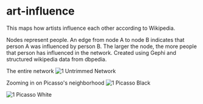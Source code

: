 art-influence
=============

This maps how artists influence each other according to Wikipedia.

Nodes represent people. An edge from node A to node B indicates that person A was influenced by person B. The larger the node, the more people that person has influenced in the network. Created using Gephi and structured wikipedia data from dbpedia. 

The entire network
![1 Untrimmed Network](https://github.com/coreylynch/art-influence/raw/master/full_graph.png)


Zooming in on Picasso's neighborhood
![1 Picasso Black](https://github.com/coreylynch/art-influence/raw/master/picasso_black.png)

![1 Picasso White](https://github.com/coreylynch/art-influence/raw/master/picasso_white.png)
